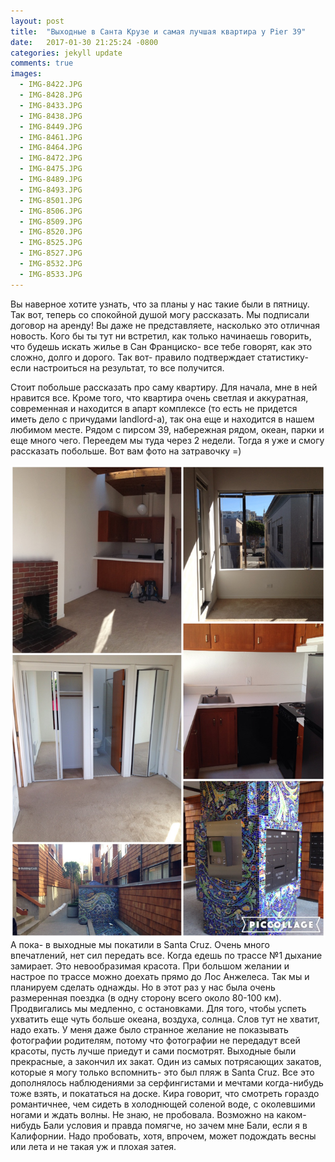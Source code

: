 ```yaml
---
layout: post
title:  "Выходные в Санта Крузе и самая лучшая квартира у Pier 39"
date:   2017-01-30 21:25:24 -0800
categories: jekyll update
comments: true
images:
  - IMG-8422.JPG
  - IMG-8428.JPG
  - IMG-8433.JPG
  - IMG-8438.JPG
  - IMG-8449.JPG
  - IMG-8461.JPG
  - IMG-8464.JPG
  - IMG-8472.JPG
  - IMG-8475.JPG
  - IMG-8489.JPG
  - IMG-8493.JPG
  - IMG-8501.JPG
  - IMG-8506.JPG
  - IMG-8509.JPG
  - IMG-8520.JPG
  - IMG-8525.JPG
  - IMG-8527.JPG
  - IMG-8532.JPG
  - IMG-8533.JPG
---
```


Вы наверное хотите узнать, что за планы у нас такие были в пятницу. Так вот, теперь со спокойной душой могу рассказать. Мы подписали договор на аренду!  <!--separate--> 
Вы даже не представляете, насколько это отличная новость. Кого бы ты тут ни встретил, как только начинаешь говорить, что будешь искать жилье в Сан Франциско- все тебе говорят, как это сложно, долго и дорого. Так вот- правило подтверждает статистику-если настроиться на результат, то все получится.

Стоит побольше рассказать про саму квартиру. Для начала, мне в ней нравится все. Кроме того, что квартира очень светлая и аккуратная, современная и находится в апарт комплексе (то есть не придется иметь дело с причудами landlord-а), так она еще и находится в нашем любимом месте. Рядом с пирсом 39, набережная рядом, океан, парки и еще много чего. Переедем мы туда через 2 недели. Тогда я уже и смогу рассказать побольше. 
Вот вам фото на затравочку =)

![Our new cozy place](/assets/images/posts/2017-01-30-santa-cruz-weekend/IMG-9358.JPG)
А пока- в выходные мы покатили в Santa Cruz. Очень много впечатлений, нет сил передать все. Когда едешь по трассе №1 дыхание замирает. Это невообразимая красота. При большом желании и настрое по трассе можно доехать прямо до Лос Анжелеса. Так мы и планируем сделать однажды. Но в этот раз у нас была очень размеренная поездка (в одну сторону всего около 80-100 км). Продвигались мы медленно, с остановками. Для того, чтобы успеть ухватить еще чуть больше океана, воздуха, солнца. Слов тут не хватит, надо ехать. У меня даже было странное желание не показывать фотографии родителям, потому что фотографии не передадут всей красоты, пусть лучше приедут и сами посмотрят. 
Выходные были прекрасные, а закончил их закат. Один из самых потрясающих закатов, которые я могу только вспомнить- это был пляж в Santa Cruz. Все это дополнялось наблюдениями за серфингистами и мечтами когда-нибудь тоже взять, и покататься на доске. Кира говорит, что смотреть гораздо романтичнее, чем сидеть в холоднющей соленой воде, с околевшими ногами и ждать волны. Не знаю, не пробовала. Возможно на каком-нибудь Бали условия и правда помягче, но зачем мне Бали, если я в Калифорнии. Надо пробовать, хотя, впрочем, может подождать весны или лета и не такая уж и плохая затея.

